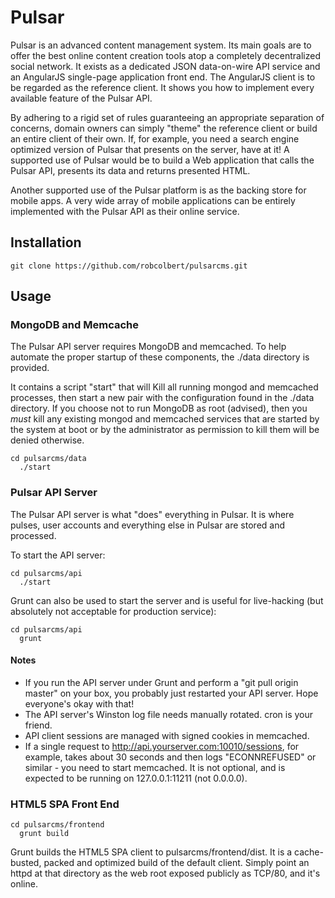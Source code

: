 # Pulsar

Pulsar is an advanced content management system. Its main goals are to offer the best online content creation tools atop a completely decentralized social network. It exists as a dedicated JSON data-on-wire API service and an AngularJS single-page application front end. The AngularJS client is to be regarded as the reference client. It shows you how to implement every available feature of the Pulsar API.

By adhering to a rigid set of rules guaranteeing an appropriate separation of concerns, domain owners can simply "theme" the reference client or build an entire client of their own. If, for example, you need a search engine optimized version of Pulsar that presents on the server, have at it! A supported use of Pulsar would be to build a Web application that calls the Pulsar API, presents its data and returns presented HTML.

Another supported use of the Pulsar platform is as the backing store for mobile apps. A very wide array of mobile applications can be entirely implemented with the Pulsar API as their online service.

## Installation

```
git clone https://github.com/robcolbert/pulsarcms.git
```

## Usage


### MongoDB and Memcache

The Pulsar API server requires MongoDB and memcached. To help automate the proper startup of these components, the ./data directory is provided.

It contains a script "start" that will Kill all running mongod and memcached processes, then start a new pair with the configuration found in the ./data directory. If you choose not to run MongoDB as root (advised), then you *must* kill any existing mongod and memcached services that are started by the system at boot or by the administrator as permission to kill them will be denied otherwise.

```
cd pulsarcms/data
  ./start
```

### Pulsar API Server
The Pulsar API server is what "does" everything in Pulsar. It is where pulses, user accounts and everything else in Pulsar are stored and processed.

To start the API server: 

```
cd pulsarcms/api
  ./start
```

Grunt can also be used to start the server and is useful for live-hacking (but absolutely not acceptable for production service):
```
cd pulsarcms/api
  grunt
```

#### Notes
- If you run the API server under Grunt and perform a "git pull origin master" on your box, you probably just restarted your API server. Hope everyone's okay with that!
- The API server's Winston log file needs manually rotated. cron is your friend.
- API client sessions are managed with signed cookies in memcached.
- If a single request to http://api.yourserver.com:10010/sessions, for example, takes about 30 seconds and then logs "ECONNREFUSED" or similar - you need to start memcached. It is not optional, and is expected to be running on 127.0.0.1:11211 (not 0.0.0.0).

### HTML5 SPA Front End

```
cd pulsarcms/frontend
  grunt build
```
Grunt builds the HTML5 SPA client to pulsarcms/frontend/dist. It is a cache-busted, packed and optimized build of the default client. Simply point an httpd at that directory as the web root exposed publicly as TCP/80, and it's
online.
